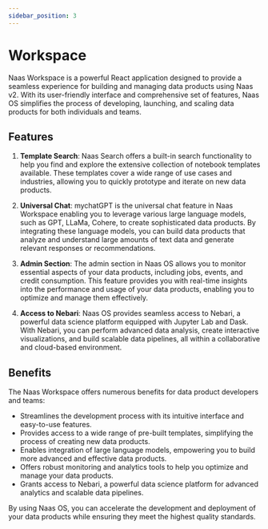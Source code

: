 ```yaml
---
sidebar_position: 3
---
```


# Workspace

Naas Workspace is a powerful React application designed to provide a seamless experience for building and managing data products using Naas v2. With its user-friendly interface and comprehensive set of features, Naas OS simplifies the process of developing, launching, and scaling data products for both individuals and teams.

## Features

1.  **Template Search**: Naas Search offers a built-in search functionality to help you find and explore the extensive collection of notebook templates available. These templates cover a wide range of use cases and industries, allowing you to quickly prototype and iterate on new data products.
    
2.  **Universal Chat**: mychatGPT is the universal chat feature in Naas Workspace enabling you to leverage various large language models, such as GPT, LLaMa, Cohere, to create sophisticated data products. By integrating these language models, you can build data products that analyze and understand large amounts of text data and generate relevant responses or recommendations.
    
3.  **Admin Section**: The admin section in Naas OS allows you to monitor essential aspects of your data products, including jobs, events, and credit consumption. This feature provides you with real-time insights into the performance and usage of your data products, enabling you to optimize and manage them effectively.
    
4.  **Access to Nebari**: Naas OS provides seamless access to Nebari, a powerful data science platform equipped with Jupyter Lab and Dask. With Nebari, you can perform advanced data analysis, create interactive visualizations, and build scalable data pipelines, all within a collaborative and cloud-based environment.
    

## Benefits
The Naas Workspace offers numerous benefits for data product developers and teams:

*   Streamlines the development process with its intuitive interface and easy-to-use features.
*   Provides access to a wide range of pre-built templates, simplifying the process of creating new data products.
*   Enables integration of large language models, empowering you to build more advanced and effective data products.
*   Offers robust monitoring and analytics tools to help you optimize and manage your data products.
*   Grants access to Nebari, a powerful data science platform for advanced analytics and scalable data pipelines.

By using Naas OS, you can accelerate the development and deployment of your data products while ensuring they meet the highest quality standards.